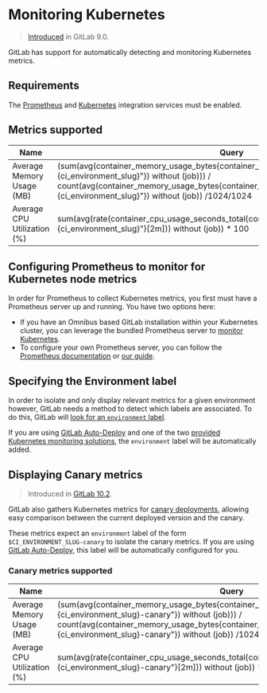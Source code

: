 # Monitoring Kubernetes

> [Introduced](https://gitlab.com/gitlab-org/gitlab-ce/merge_requests/8935) in GitLab 9.0.

GitLab has support for automatically detecting and monitoring Kubernetes metrics.

## Requirements

The [Prometheus](../prometheus.md) and [Kubernetes](../kubernetes.md)
integration services must be enabled.

## Metrics supported

| Name | Query |
| ---- | ----- |
| Average Memory Usage (MB) | (sum(avg(container_memory_usage_bytes{container_name!="POD",environment="%{ci_environment_slug}"}) without (job))) / count(avg(container_memory_usage_bytes{container_name!="POD",environment="%{ci_environment_slug}"}) without (job)) /1024/1024 |
| Average CPU Utilization (%) | sum(avg(rate(container_cpu_usage_seconds_total{container_name!="POD",environment="%{ci_environment_slug}"}[2m])) without (job)) * 100 |

## Configuring Prometheus to monitor for Kubernetes node metrics

In order for Prometheus to collect Kubernetes metrics, you first must have a
Prometheus server up and running. You have two options here:

- If you have an Omnibus based GitLab installation within your Kubernetes cluster, you can leverage the bundled Prometheus server to [monitor Kubernetes](../../../../administration/monitoring/prometheus/index.md#configuring-prometheus-to-monitor-kubernetes).
- To configure your own Prometheus server, you can follow the [Prometheus documentation](https://prometheus.io/docs/introduction/overview/) or [our guide](../../../../administration/monitoring/prometheus/index.md#configuring-your-own-prometheus-server-within-kubernetes).

## Specifying the Environment label

In order to isolate and only display relevant metrics for a given environment
however, GitLab needs a method to detect which labels are associated. To do this, GitLab will [look for an `environment` label](metrics.md#identifying-environments).

If you are using [GitLab Auto-Deploy](../../../../ci/autodeploy/index.md) and one of the two [provided Kubernetes monitoring solutions](../prometheus.md#getting-started-with-prometheus-monitoring), the `environment` label will be automatically added.

## Displaying Canary metrics

> Introduced in [GitLab 10.2](https://gitlab.com/gitlab-org/gitlab-ce/merge_requests/15201).

GitLab also gathers Kubernetes metrics for [canary deployments](../../canary_deployments.md), allowing easy comparison between the current deployed version and the canary.

These metrics expect an `environment` label of the form `$CI_ENVIRONMENT_SLUG-canary` to isolate the canary metrics. If you are using [GitLab Auto-Deploy](../../../../ci/autodeploy/index.md), this label will be automatically configured for you.

### Canary metrics supported

| Name | Query |
| ---- | ----- |
| Average Memory Usage (MB) | (sum(avg(container_memory_usage_bytes{container_name!="POD",environment="%{ci_environment_slug}-canary"}) without (job))) / count(avg(container_memory_usage_bytes{container_name!="POD",environment="%{ci_environment_slug}-canary"}) without (job)) /1024/1024 |
| Average CPU Utilization (%) | sum(avg(rate(container_cpu_usage_seconds_total{container_name!="POD",environment="%{ci_environment_slug}-canary"}[2m])) without (job)) * 100 |
